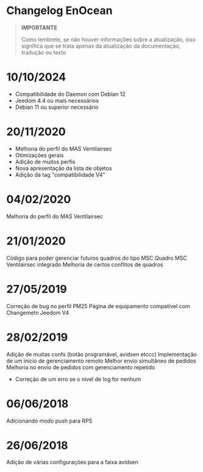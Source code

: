 # Changelog EnOcean

>**IMPORTANTE**
>
>Como lembrete, se não houver informações sobre a atualização, isso significa que se trata apenas da atualização da documentação, tradução ou texto

# 10/10/2024

- Compatibilidade do Daemon com Debian 12
- Jeedom 4.4 ou mais necessários
- Debian 11 ou superior necessário

# 20/11/2020

- Melhoria do perfil do MAS Ventilairsec
- Otimizações gerais
- Adição de muitos perfis
- Nova apresentação da lista de objetos
- Adição da tag "compatibilidade V4"

# 04/02/2020

Melhoria do perfil do MAS Ventilairsec

# 21/01/2020

Código para poder gerenciar futuros quadros do tipo MSC
Quadro MSC Ventilairsec integrado
Melhoria de certos conflitos de quadros

# 27/05/2019

Correção de bug no perfil PM25
Página de equipamento compatível com Changemetn Jeedom V4

# 28/02/2019

Adição de muitas confs (botão programável, avidsen etccc)
Implementação de um início de gerenciamento remoto
Melhor envio simultâneo de pedidos
Melhoria no envio de pedidos com gerenciamento repetido

- Correção de um erro se o nível de log for nenhum

# 06/06/2018

Adicionando modo push para RPS

# 26/06/2018

Adição de várias configurações para a faixa avidsen
